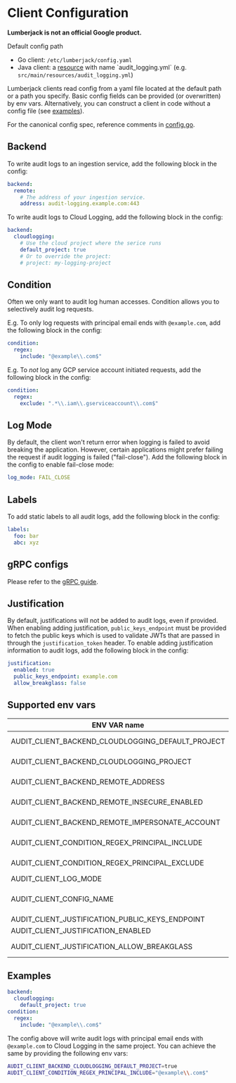 # Client Configuration

**Lumberjack is not an official Google product.**

Default config path

-   Go client: `/etc/lumberjack/config.yaml`
-   Java client: a
    [resource](https://docs.oracle.com/en/java/javase/11/docs/api/java.base/java/lang/ClassLoader.html#getResource\(java.lang.String\))
    with name `audit_logging.yml` (e.g. `src/main/resources/audit_logging.yml`)

Lumberjack clients read config from a yaml file located at the default path or a
path you specify. Basic config fields can be provided (or overwritten) by env
vars. Alternatively, you can construct a client in code without a config file
(see [examples](./clients.md)).

For the canonical config spec, reference comments in
[config.go](clients/go/apis/v1alpha1/config.go).

## Backend

To write audit logs to an ingestion service, add the following block in the
config:

```yaml
backend:
  remote:
    # The address of your ingestion service.
    address: audit-logging.example.com:443
```

To write audit logs to Cloud Logging, add the following block in the config:

```yaml
backend:
  cloudlogging:
    # Use the cloud project where the serice runs
    default_project: true
    # Or to override the project:
    # project: my-logging-project
```

## Condition

Often we only want to audit log human accesses. Condition allows you to
selectively audit log requests.

E.g. To only log requests with principal email ends with `@example.com`, add the
following block in the config:

```yaml
condition:
  regex:
    include: "@example\\.com$"
```

E.g. To *not* log any GCP service account initiated requests, add the following
block in the config:

```yaml
condition:
  regex:
    exclude: ".*\\.iam\\.gserviceaccount\\.com$"
```

## Log Mode

By default, the client won't return error when logging is failed to avoid
breaking the application. However, certain applications might prefer failing the
request if audit logging is failed ("fail-close"). Add the following block in
the config to enable fail-close mode:

```yaml
log_mode: FAIL_CLOSE
```

## Labels

To add static labels to all audit logs, add the following block in the config:

```yaml
labels:
  foo: bar
  abc: xyz
```

## gRPC configs

Please refer to the [gRPC guide](./grpc.md).

## Justification

By default, justifications will not be added to audit logs, even if provided.
When enabling adding justification, `public_keys_endpoint` must be provided to
fetch the public keys which is used to validate JWTs that are passed in through
the `justification_token` header. To enable adding justification information to
audit logs, add the following block in the config:

```yaml
justification:
  enabled: true
  public_keys_endpoint: example.com
  allow_breakglass: false
```

## Supported env vars

ENV VAR name                                      | Description
------------------------------------------------- | -----------
AUDIT_CLIENT_BACKEND_CLOUDLOGGING_DEFAULT_PROJECT | Audit logging directly to cloud logging in the default project
AUDIT_CLIENT_BACKEND_CLOUDLOGGING_PROJECT         | Audit logging directly to cloud logging in the given project
AUDIT_CLIENT_BACKEND_REMOTE_ADDRESS               | Audit logging to an ingestion gRPC service in the given address
AUDIT_CLIENT_BACKEND_REMOTE_INSECURE_ENABLED      | Audit logging to an ingestion gRPC service insecurely
AUDIT_CLIENT_BACKEND_REMOTE_IMPERSONATE_ACCOUNT   | Audit logging to an ingestion gRPC service impersonating the given service account
AUDIT_CLIENT_CONDITION_REGEX_PRINCIPAL_INCLUDE    | Include the matching request principals in audit logging
AUDIT_CLIENT_CONDITION_REGEX_PRINCIPAL_EXCLUDE    | Exclude the matching request principals in audit logging
AUDIT_CLIENT_LOG_MODE                             | Whether to fail-close audit logging
AUDIT_CLIENT_CONFIG_NAME                          | (For Java client only) The config file (e.g. `src/main/resources/${AUDIT_CLIENT_CONFIG_NAME}`) to use
AUDIT_CLIENT_JUSTIFICATION_PUBLIC_KEYS_ENDPOINT   | (Experimental) The JVS JWKs address
AUDIT_CLIENT_JUSTIFICATION_ENABLED                | (Experimental) Whether to enable justification
AUDIT_CLIENT_JUSTIFICATION_ALLOW_BREAKGLASS       | (Experimental) Whether to allow breakglass, ignored if justification is not enabled.

## Examples

```yaml
backend:
  cloudlogging:
    default_project: true
condition:
  regex:
    include: "@example\\.com$"
```

The config above will write audit logs with principal email ends with
`@example.com` to Cloud Logging in the same project. You can achieve the same by
providing the following env vars:

```sh
AUDIT_CLIENT_BACKEND_CLOUDLOGGING_DEFAULT_PROJECT=true
AUDIT_CLIENT_CONDITION_REGEX_PRINCIPAL_INCLUDE="@example\\.com$"
```
